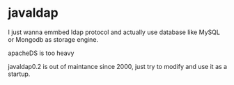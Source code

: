 # javaldap
I just wanna emmbed ldap protocol and actually use database like MySQL or Mongodb as storage engine.

apacheDS is too heavy 

javaldap0.2 is out of maintance since 2000, just try to modify and use it as a startup.

